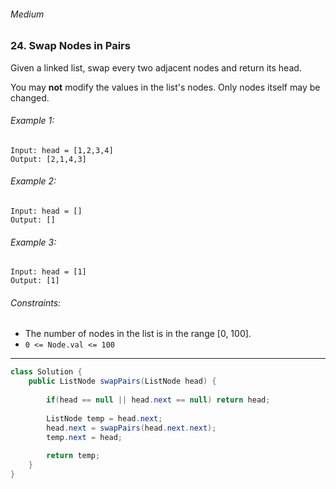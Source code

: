 ###### Medium

### 24. Swap Nodes in Pairs

Given a linked list, swap every two adjacent nodes and return its head.  

You may **not** modify the values in the list's nodes. Only nodes itself may be changed.  

###### Example 1:
```
Input: head = [1,2,3,4]
Output: [2,1,4,3]
```

###### Example 2:
```
Input: head = []
Output: []
```

###### Example 3:
```
Input: head = [1]
Output: [1]
``` 

###### Constraints:

- The number of nodes in the list is in the range [0, 100].
-  `0 <= Node.val <= 100`

***

```java
class Solution {
    public ListNode swapPairs(ListNode head) {
        
        if(head == null || head.next == null) return head;
        
        ListNode temp = head.next;
        head.next = swapPairs(head.next.next);
        temp.next = head;
        
        return temp;
    }
}
```
